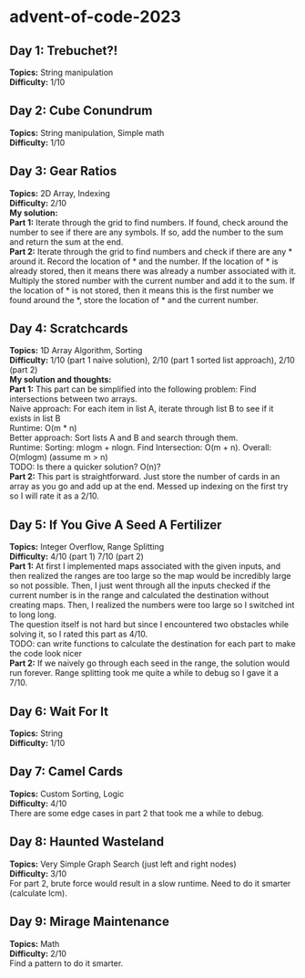 # advent-of-code-2023

## Day 1: Trebuchet?!

**Topics:** String manipulation <br>
**Difficulty:** 1/10

## Day 2: Cube Conundrum

**Topics:** String manipulation, Simple math <br>
**Difficulty:** 1/10

## Day 3: Gear Ratios
**Topics:** 2D Array, Indexing <br>
**Difficulty:** 2/10 <br>
**My solution:** <br>
**Part 1:** Iterate through the grid to find numbers. If found, check around the number to see if there are any symbols. If so, add the number to the sum and return the sum at the end. <br>
**Part 2:** Iterate through the grid to find numbers and check if there are any * around it. Record the location of * and the number. If the location of * is already stored, then it means there was already a number associated with it. Multiply the stored number with the current number and add it to the sum. If the location of * is not stored, then it means this is the first number we found around the *, store the location of * and the current number.

## Day 4: Scratchcards
**Topics:** 1D Array Algorithm, Sorting <br>
**Difficulty:** 1/10 (part 1 naive solution), 2/10 (part 1 sorted list approach), 2/10 (part 2) <br>
**My solution and thoughts:** <br>
**Part 1:** This part can be simplified into the following problem: Find intersections between two arrays. <br>
Naive approach: For each item in list A, iterate through list B to see if it exists in list B <br>
Runtime: O(m * n) <br>
Better approach: Sort lists A and B and search through them. <br>
Runtime: Sorting: mlogm + nlogn. Find Intersection: O(m + n). Overall: O(mlogm) (assume m > n) <br>
TODO: Is there a quicker solution? O(n)? <br>
**Part 2:** This part is straightforward. Just store the number of cards in an array as you go and add up at the end. Messed up indexing on the first try so I will rate it as a 2/10.

## Day 5: If You Give A Seed A Fertilizer
**Topics:** Integer Overflow, Range Splitting <br>
**Difficulty:** 4/10 (part 1) 7/10 (part 2) <br>
**Part 1:** At first I implemented maps associated with the given inputs, and then realized the ranges are too large so the map would be incredibly large so not possible. Then, I just went through all the inputs checked if the current number is in the range and calculated the destination without creating maps. Then, I realized the numbers were too large so I switched int to long long. <br>
The question itself is not hard but since I encountered two obstacles while solving it, so I rated this part as 4/10. <br>
TODO: can write functions to calculate the destination for each part to make the code look nicer <br>
**Part 2:** If we naively go through each seed in the range, the solution would run forever. Range splitting took me quite a while to debug so I gave it a 7/10.

## Day 6: Wait For It
**Topics:** String <br>
**Difficulty:** 1/10 

## Day 7: Camel Cards
**Topics:** Custom Sorting, Logic <br>
**Difficulty:** 4/10 <br>
There are some edge cases in part 2 that took me a while to debug.

## Day 8: Haunted Wasteland
**Topics:** Very Simple Graph Search (just left and right nodes) <br>
**Difficulty:** 3/10 <br>
For part 2, brute force would result in a slow runtime. Need to do it smarter (calculate lcm).

## Day 9: Mirage Maintenance
**Topics:** Math <br>
**Difficulty:** 2/10 <br>
Find a pattern to do it smarter.



